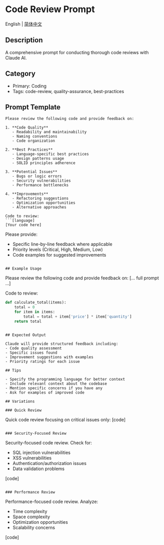 # Code Review Prompt

English | [简体中文](./code-review.zh-CN.md)

## Description
A comprehensive prompt for conducting thorough code reviews with Claude AI.

## Category
- Primary: Coding
- Tags: code-review, quality-assurance, best-practices

## Prompt Template

```
Please review the following code and provide feedback on:

1. **Code Quality**
   - Readability and maintainability
   - Naming conventions
   - Code organization

2. **Best Practices**
   - Language-specific best practices
   - Design patterns usage
   - SOLID principles adherence

3. **Potential Issues**
   - Bugs or logic errors
   - Security vulnerabilities
   - Performance bottlenecks

4. **Improvements**
   - Refactoring suggestions
   - Optimization opportunities
   - Alternative approaches

Code to review:
```[language]
[Your code here]
```

Please provide:
- Specific line-by-line feedback where applicable
- Priority levels (Critical, High, Medium, Low)
- Code examples for suggested improvements
```

## Example Usage

```
Please review the following code and provide feedback on:
[... full prompt ...]

Code to review:
```python
def calculate_total(items):
    total = 0
    for item in items:
        total = total + item['price'] * item['quantity']
    return total
```
```

## Expected Output

Claude will provide structured feedback including:
- Code quality assessment
- Specific issues found
- Improvement suggestions with examples
- Priority ratings for each issue

## Tips

- Specify the programming language for better context
- Include relevant context about the codebase
- Mention specific concerns if you have any
- Ask for examples of improved code

## Variations

### Quick Review
```
Quick code review focusing on critical issues only:
[code]
```

### Security-Focused Review
```
Security-focused code review. Check for:
- SQL injection vulnerabilities
- XSS vulnerabilities
- Authentication/authorization issues
- Data validation problems

[code]
```

### Performance Review
```
Performance-focused code review. Analyze:
- Time complexity
- Space complexity
- Optimization opportunities
- Scalability concerns

[code]
```

